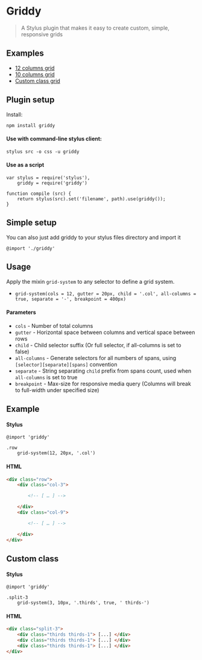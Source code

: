 # Griddy

> A Stylus plugin that makes it easy to create custom, simple, responsive grids

## Examples

* [12 columns grid](tancredi.github.io/griddy/examples/12-col-grid.html)
* [10 columns grid](tancredi.github.io/griddy/examples/10-col-grid.html)
* [Custom class grid](tancredi.github.io/griddy/examples/custom-class-grid.html)

## Plugin setup

Install:

```npm install griddy```

#### Use with command-line stylus client:

```stylus src -o css -u griddy```

#### Use as a script

```
var stylus = require('stylus'),
    griddy = require('griddy')

function compile (src) {
    return stylus(src).set('filename', path).use(griddy());
}
```

## Simple setup

You can also just add griddy to your stylus files directory and import it

```
@import './griddy'
```

## Usage

Apply the mixin `grid-system` to any selector to define a grid system.

* `grid-system(cols = 12, gutter = 20px, child = '.col', all-columns = true, separate = '-', breakpoint = 400px)`

#### Parameters

* `cols` - Number of total columns
* `gutter` - Horizontal space between columns and vertical space between rows
* `child` - Child selector suffix (Or full selector, if all-columns is set to false)
* `all-columns` - Generate selectors for all numbers of spans, using `[selector][separate][spans]` convention
* `separate` - String separating `child` prefix from spans count, used when `all-columns` is set to true
* `breakpoint` - Max-size for responsive media query (Columns will break to full-width under specified size)

## Example

#### Stylus

```
@import 'griddy'

.row
    grid-system(12, 20px, '.col')
```

#### HTML

```html
<div class="row">
    <div class="col-3">

        <!-- [ … ] -->

    </div>
    <div class="col-9">

        <!-- [ … ] -->

    </div>
</div>
```

## Custom class

#### Stylus

```
@import 'griddy'

.split-3
    grid-system(3, 10px, '.thirds', true, ' thirds-')
```

#### HTML

```html
<div class="split-3">
    <div class="thirds thirds-1"> [...] </div>
    <div class="thirds thirds-1"> [...] </div>
    <div class="thirds thirds-1"> [...] </div>
</div>
```
